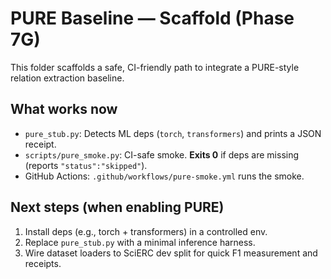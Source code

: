 # PURE Baseline — Scaffold (Phase 7G)

This folder scaffolds a safe, CI-friendly path to integrate a PURE-style relation extraction baseline.

## What works now
- `pure_stub.py`: Detects ML deps (`torch`, `transformers`) and prints a JSON receipt.
- `scripts/pure_smoke.py`: CI-safe smoke. **Exits 0** if deps are missing (reports `"status":"skipped"`).
- GitHub Actions: `.github/workflows/pure-smoke.yml` runs the smoke.

## Next steps (when enabling PURE)
1. Install deps (e.g., torch + transformers) in a controlled env.
2. Replace `pure_stub.py` with a minimal inference harness.
3. Wire dataset loaders to SciERC dev split for quick F1 measurement and receipts.
